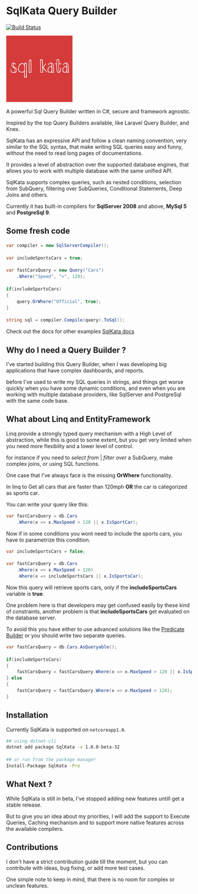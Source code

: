 # SqlKata Query Builder
<!--方-->

[![Build Status](https://travis-ci.org/sqlkata/querybuilder.svg?branch=master)](https://travis-ci.org/sqlkata/querybuilder)

<img src="/logo.png?raw=true" width="180" height="180" />

A powerful Sql Query Builder written in C#, secure and framework agnostic.

Inspired by the top Query Builders available, like Laravel Query Builder, and Knex.

SqlKata has an expressive API and follow a clean naming convention, very similar to the SQL syntax, that make writing SQL queries easy and funny, without the need to read long pages of documentations.

It provides a level of abstraction over the supported database engines, that allows you to work with multiple database with the same unified API.

SqlKata supports complex queries, such as nested conditions, selection from SubQuery, filtering over SubQueries, Conditional Statements, Deep Joins and others.

Currently it has built-in compilers for **SqlServer 2008** and above, **MySql 5** and **PostgreSql 9**.

## Some fresh code
```cs
var compiler = new SqlServerCompiler();

var includeSportsCars = true;

var fastCarsQuery = new Query("Cars")
    .Where("Speed", ">", 120);

if(includeSportsCars) 
{
    query.OrWhere("Official", true);
}

string sql = compiler.Compile(query).ToSql();
```

Check out the docs for other examples [SqlKata docs](http://sqlkata.vivida-apps.com)

## Why do I need a Query Builder ?
I've started building this Query Builder, when I was developing big applications that have complex dashboards, and reports.

before I've used to write my SQL queries in strings, and things get worse quickly when you have some dynamic conditions, and even when you are working with multiple database providers, like SqlServer and PostgreSql with the same code base.

## What about Linq and EntityFramework
Linq provide a strongly typed query mechanism with a High Level of abstraction, while this is good to some extent, but you get very limited when you need more flexiblity and a lower level of control.

for instance if you need to *select from* | *filter over* a SubQuery, make complex joins, or using SQL functions.

One case that I've always face is the missing **OrWhere** functionality.

In linq to Get all cars that are faster than 120mph **OR** the car is categorized as sports car.

You can write your query like this: 

```cs
var fastCarsQuery = db.Cars
    .Where(x => x.MaxSpeed > 120 || x.IsSportCar);
```

Now if in some conditions you wont need to include the sports cars, you have to parametrize this condition.

```cs
var includeSportsCars = false;

var fastCarsQuery = db.Cars
    .Where(x => x.MaxSpeed > 120)
    .Where(x => includeSportsCars || x.IsSportsCar);
```

Now this query will retrieve sports cars, only if the **includeSportsCars** variable is **true**.

One problem here is that developers may get confused easily by these kind of constraints, another problem is that **includeSportsCars** get evaluated on the database server. 

To avoid this you have either to use advanced solutions like the [Predicate Builder](http://www.albahari.com/nutshell/predicatebuilder.aspx) or you should write two separate queries.

```cs
var fastCarsQuery = db.Cars.AsQueryable();

if(includeSportsCars)
{
    fastCarsQuery = fastCarsQuery.Where(x => x.MaxSpeed > 120 || x.IsSportsCar);
} else 
{
    fastCarsQuery = fastCarsQuery.Where(x => x.MaxSpeed > 120);
}
```

## Installation
Currently SqlKata is supported on `netcoreapp1.0`.

```bash
## using dotnet-cli
dotnet add package SqlKata -v 1.0.0-beta-32

## or run from the package manager
Install-Package SqlKata -Pre
```

## What Next ?
While SqlKata is still in beta, I've stopped adding new features untilI get a stable release.

But to give you an idea about my priorities, I will add the support to Execute Queries, Caching mechanism and to support more native features across the available compilers. 

## Contributions
I don't have a strict contribution guide till the moment, but you can contribute with ideas, bug fixing, or add more test cases.

One simple note to keep in mind, that there is no room for complex or unclean features.

